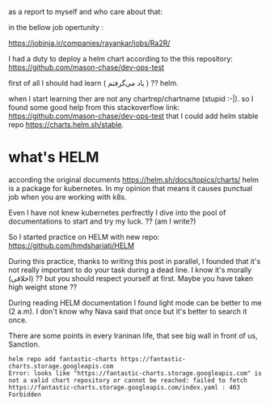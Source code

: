 as a report to myself and who care about that:

in the bellow job opertunity :

https://jobinja.ir/companies/rayankar/jobs/Ra2R/

I had a duty to deploy a helm chart according to the this repository: https://github.com/mason-chase/dev-ops-test

first of all I should had learn ( یاد می‌گرفتم ) ?? helm.

when I start learning ther are not any chartrep/chartname (stupid :-|). so I found some good help from this stackoverflow link: https://github.com/mason-chase/dev-ops-test that I could add helm stable repo https://charts.helm.sh/stable.


# what's HELM

according the original documents https://helm.sh/docs/topics/charts/ helm is a package for kubernetes. In my opinion that means it causes punctual job when you are working with k8s. 

Even I have not knew kubernetes perfrectly I dive into the pool of documentations to start and try my luck. ?? (am I write?)

So I started practice on HELM with new repo: https://github.com/hmdshariati/HELM

During this practice, thanks to writing this post in parallel, I founded that it's not really important to do your task during a dead line. I know it's morally (اخلاقی) ?? but you should respect yourself at first. Maybe you have taken high weight stone ??

During reading HELM documentation I found light mode can be better to me (2 a.m). I don't know why Nava said that once but it's better  to search it once.

There are some points in every Iraninan life, that see big wall in front of us, Sanction. 

```
helm repo add fantastic-charts https://fantastic-charts.storage.googleapis.com
Error: looks like "https://fantastic-charts.storage.googleapis.com" is not a valid chart repository or cannot be reached: failed to fetch https://fantastic-charts.storage.googleapis.com/index.yaml : 403 Forbidden
```


